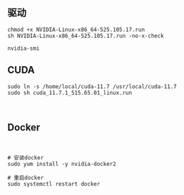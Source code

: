 



## 驱动


```
chmod +x NVIDIA-Linux-x86_64-525.105.17.run
sh NVIDIA-Linux-x86_64-525.105.17.run -no-x-check

nvidia-smi
```


## CUDA


```
sudo ln -s /home/local/cuda-11.7 /usr/local/cuda-11.7
sudo sh cuda_11.7.1_515.65.01_linux.run
```

## 

```

```



## Docker 

```


# 安装docker
sudo yum install -y nvidia-docker2

# 重启docker
sudo systemctl restart docker
```






